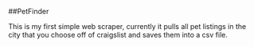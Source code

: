 ##PetFinder

This is my first simple web scraper, currently it pulls all pet listings in the city that you choose off of craigslist and saves them into a csv file.
